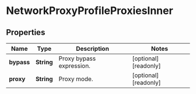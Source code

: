 

# NetworkProxyProfileProxiesInner


## Properties

| Name | Type | Description | Notes |
|------------ | ------------- | ------------- | -------------|
|**bypass** | **String** | Proxy bypass expression. |  [optional] [readonly] |
|**proxy** | **String** | Proxy mode. |  [optional] [readonly] |



